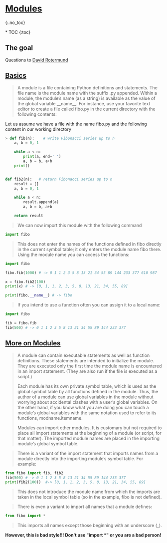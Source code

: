 # [Modules](https://docs.python.org/3/tutorial/modules.html)
{:.no_toc}

<nav markdown="1" class="toc-class">
* TOC
{:toc}
</nav>

## The goal



Questions to [David Rotermund](mailto:davrot@uni-bremen.de)

## [Basics](https://docs.python.org/3/tutorial/modules.html)

> A module is a file containing Python definitions and statements. The file name is the module name with the suffix .py appended. Within a module, the module’s name (as a string) is available as the value of the global variable \_\_name\_\_. For instance, use your favorite text editor to create a file called fibo.py in the current directory with the following contents:


Let us assume we have a file with the name fibo.py and the following content in our working directory 

```python
> def fib(n):    # write Fibonacci series up to n​
    a, b = 0, 1

    while a < n:
        print(a, end=' ')
        a, b = b, a+b
    print()


def fib2(n):   # return Fibonacci series up to n​
    result = []
    a, b = 0, 1

    while a < n:
        result.append(a)
        a, b = b, a+b

    return result
```

> We can now import this module with the following command​


```python
import fibo
```

> This does not enter the names of the functions defined in fibo directly in the current symbol table; it only enters the module name fibo there. Using the module name you can access the functions:

```python
import fibo

fibo.fib(1000) # -> 0 1 1 2 3 5 8 13 21 34 55 89 144 233 377 610 987 

x = fibo.fib2(100) 
print(x) # -> [0, 1, 1, 2, 3, 5, 8, 13, 21, 34, 55, 89]

print(fibo.__name__) # -> fibo
```

> If you intend to use a function often you can assign it to a local name:

```python
import fibo

fib = fibo.fib
fib(500) # -> 0 1 1 2 3 5 8 13 21 34 55 89 144 233 377
```

## [More on Modules](https://docs.python.org/3/tutorial/modules.html#more-on-modules)

> A module can contain executable statements as well as function definitions. These statements are intended to initialize the module. They are executed only the first time the module name is encountered in an import statement. (They are also run if the file is executed as a script.)
>
> Each module has its own private symbol table, which is used as the global symbol table by all functions defined in the module. Thus, the author of a module can use global variables in the module without worrying about accidental clashes with a user’s global variables. On the other hand, if you know what you are doing you can touch a module’s global variables with the same notation used to refer to its functions, modname.itemname.​
>
> Modules can import other modules. It is customary but not required to place all import statements at the beginning of a module (or script, for that matter). The imported module names are placed in the importing module’s global symbol table.

> There is a variant of the import statement that imports names from a module directly into the importing module’s symbol table. For example:​

```python
from fibo import fib, fib2
fib(500) # -> 0 1 1 2 3 5 8 13 21 34 55 89 144 233 377
print(fib2(100))  #-> [0, 1, 1, 2, 3, 5, 8, 13, 21, 34, 55, 89]
```

> This does not introduce the module name from which the imports are taken in the local symbol table (so in the example, fibo is not defined).

> There is even a variant to import all names that a module defines:​

```python
from fibo import *
```

> This imports all names except those beginning with an underscore (_).​

**However, this is bad style!!! Don't use "import \*" or you are a bad person!**



